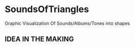 # SoundsOfTriangles
Graphic Visualization Of Sounds/Albums/Tones into shapes

## IDEA IN THE MAKING
